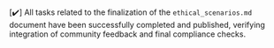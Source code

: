 [✔️] All tasks related to the finalization of the `ethical_scenarios.md` document have been successfully completed and published, verifying integration of community feedback and final compliance checks.